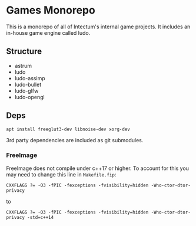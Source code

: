 # Games Monorepo

This is a monorepo of all of Intectum's internal game projects. It includes an in-house game engine called ludo.

## Structure

- astrum
- ludo
- ludo-assimp
- ludo-bullet
- ludo-glfw
- ludo-opengl

## Deps

`apt install freeglut3-dev libnoise-dev xorg-dev`

3rd party dependencies are included as git submodules.

### FreeImage

FreeImage does not compile under c++17 or higher. To account for this you may need to change this line in `Makefile.fip`:

`CXXFLAGS ?= -O3 -fPIC -fexceptions -fvisibility=hidden -Wno-ctor-dtor-privacy`

to

`CXXFLAGS ?= -O3 -fPIC -fexceptions -fvisibility=hidden -Wno-ctor-dtor-privacy -std=c++14`
